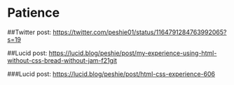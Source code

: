 # Patience


##Twitter post: https://twitter.com/peshie01/status/1164791284763992065?s=19 


##Lucid post: https://lucid.blog/peshie/post/my-experience-using-html-without-css-bread-without-jam-f21git 

###Lucid post: https://lucid.blog/peshie/post/html-css-experience-606
